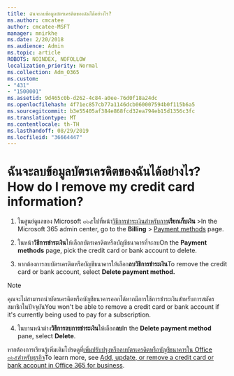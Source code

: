 ```yaml
---
title: ฉันจะลบข้อมูลบัตรเครดิตของฉันได้อย่างไร?
ms.author: cmcatee
author: cmcatee-MSFT
manager: mnirkhe
ms.date: 2/20/2018
ms.audience: Admin
ms.topic: article
ROBOTS: NOINDEX, NOFOLLOW
localization_priority: Normal
ms.collection: Adm_O365
ms.custom:
- "431"
- "1500001"
ms.assetid: 9d465c0b-d262-4c84-a0ee-76d0f18a24dc
ms.openlocfilehash: 4f71ec857cb77a1146dcb060007594b0f115b6a5
ms.sourcegitcommit: b3e55405af384e868fcd32ea794eb15d1356c3fc
ms.translationtype: MT
ms.contentlocale: th-TH
ms.lasthandoff: 08/29/2019
ms.locfileid: "36664447"
---
```

# <a name="how-do-i-remove-my-credit-card-information"></a><span data-ttu-id="edf2c-102">ฉันจะลบข้อมูลบัตรเครดิตของฉันได้อย่างไร?</span><span class="sxs-lookup"><span data-stu-id="edf2c-102">How do I remove my credit card information?</span></span>

1. <span data-ttu-id="edf2c-103">ในศูนย์ดูแลของ Microsoft ๓๖๕ไปที่หน้า[วิธีการชำระเงินสำหรับการ](https://go.microsoft.com/fwlink/p/?linkid=2018806)**เรียกเก็บเงิน** \></span><span class="sxs-lookup"><span data-stu-id="edf2c-103">In the Microsoft 365 admin center, go to the **Billing** \> [Payment methods](https://go.microsoft.com/fwlink/p/?linkid=2018806) page.</span></span>

2. <span data-ttu-id="edf2c-104">ในหน้า**วิธีการชำระเงิน**ให้เลือกบัตรเครดิตหรือบัญชีธนาคารที่จะลบ</span><span class="sxs-lookup"><span data-stu-id="edf2c-104">On the **Payment methods** page, pick the credit card or bank account to delete.</span></span>

3. <span data-ttu-id="edf2c-105">หากต้องการลบบัตรเครดิตหรือบัญชีธนาคารให้เลือก**ลบวิธีการชำระเงิน**</span><span class="sxs-lookup"><span data-stu-id="edf2c-105">To remove the credit card or bank account, select **Delete payment method.**</span></span>

> [!NOTE]
> <span data-ttu-id="edf2c-106">คุณจะไม่สามารถนำบัตรเครดิตหรือบัญชีธนาคารออกได้หากมีการใช้การชำระเงินสำหรับการสมัครสมาชิกในปัจจุบัน</span><span class="sxs-lookup"><span data-stu-id="edf2c-106">You won't be able to remove a credit card or bank account if it's currently being used to pay for a subscription.</span></span>

4. <span data-ttu-id="edf2c-107">ในบานหน้าต่าง**วิธีการลบการชำระเงิน**ให้เลือก**ลบ**</span><span class="sxs-lookup"><span data-stu-id="edf2c-107">In the **Delete payment method** pane, select **Delete**.</span></span>

<span data-ttu-id="edf2c-108">หากต้องการเรียนรู้เพิ่มเติมโปรดดูที่[เพิ่มปรับปรุงหรือลบบัตรเครดิตหรือบัญชีธนาคารใน Office ๓๖๕สำหรับธุรกิจ](https://docs.microsoft.com/office365/admin/subscriptions-and-billing/add-update-or-remove-credit-card-or-bank-account)</span><span class="sxs-lookup"><span data-stu-id="edf2c-108">To learn more, see [Add, update, or remove a credit card or bank account in Office 365 for business](https://docs.microsoft.com/office365/admin/subscriptions-and-billing/add-update-or-remove-credit-card-or-bank-account).</span></span>